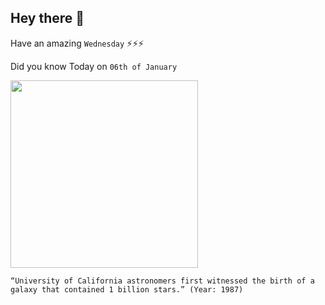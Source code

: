 ## Hey there 👋
Have an amazing `Wednesday` ⚡⚡⚡

Did you know Today on `06th of January`
 
 [<img src="https://thumbs-prod.si-cdn.com/73YmFRdqSbdYN44Dk0hSsNbm1JU=/800x600/filters:no_upscale()/https://public-media.si-cdn.com/filer/10/13/10135e71-4e55-483b-bc41-b6fe7f8d29df/kilonova_thumbnail_02.png" width="300" />](https://www.nytimes.com/1987/01/07/us/astronomers-report-seeing-galaxy-s-birth-for-first-time.html) 
 ```
“University of California astronomers first witnessed the birth of a galaxy that contained 1 billion stars.” (Year: 1987)
```
